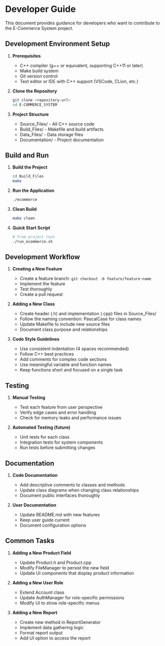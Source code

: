 # Developer Guide

This document provides guidance for developers who want to contribute to the E-Commerce System project.

## Development Environment Setup

1. **Prerequisites**
   - C++ compiler (g++ or equivalent, supporting C++11 or later)
   - Make build system
   - Git version control
   - Text editor or IDE with C++ support (VSCode, CLion, etc.)

2. **Clone the Repository**
   ```bash
   git clone <repository-url>
   cd E-COMMERCE_SYSTEM
   ```

3. **Project Structure**
   - Source_Files/ - All C++ source code
   - Build_Files/ - Makefile and build artifacts
   - Data_Files/ - Data storage files
   - Documentation/ - Project documentation

## Build and Run

1. **Build the Project**
   ```bash
   cd Build_Files
   make
   ```

2. **Run the Application**
   ```bash
   ./ecommerce
   ```

3. **Clean Build**
   ```bash
   make clean
   ```

4. **Quick Start Script**
   ```bash
   # From project root
   ./run_ecommerce.sh
   ```

## Development Workflow

1. **Creating a New Feature**
   - Create a feature branch: `git checkout -b feature/feature-name`
   - Implement the feature
   - Test thoroughly
   - Create a pull request

2. **Adding a New Class**
   - Create header (.h) and implementation (.cpp) files in Source_Files/
   - Follow the naming convention: PascalCase for class names
   - Update Makefile to include new source files
   - Document class purpose and relationships

3. **Code Style Guidelines**
   - Use consistent indentation (4 spaces recommended)
   - Follow C++ best practices
   - Add comments for complex code sections
   - Use meaningful variable and function names
   - Keep functions short and focused on a single task

## Testing

1. **Manual Testing**
   - Test each feature from user perspective
   - Verify edge cases and error handling
   - Check for memory leaks and performance issues

2. **Automated Testing (future)**
   - Unit tests for each class
   - Integration tests for system components
   - Run tests before submitting changes

## Documentation

1. **Code Documentation**
   - Add descriptive comments to classes and methods
   - Update class diagrams when changing class relationships
   - Document public interfaces thoroughly

2. **User Documentation**
   - Update README.md with new features
   - Keep user guide current
   - Document configuration options

## Common Tasks

1. **Adding a New Product Field**
   - Update Product.h and Product.cpp
   - Modify FileManager to persist the new field
   - Update UI components that display product information

2. **Adding a New User Role**
   - Extend Account class
   - Update AuthManager for role-specific permissions
   - Modify UI to show role-specific menus

3. **Adding a New Report**
   - Create new method in ReportGenerator
   - Implement data gathering logic
   - Format report output
   - Add UI option to access the report

